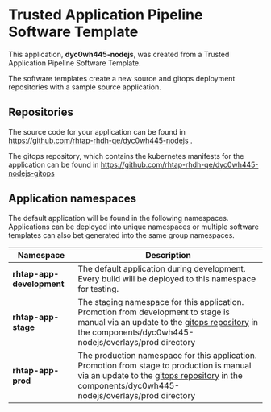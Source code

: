 # Trusted Application Pipeline Software Template

This application, **dyc0wh445-nodejs**, was created from a Trusted Application Pipeline Software Template.

The software templates create a new source and gitops deployment repositories with a sample source application. 

## Repositories

The source code for your application can be found in [https://github.com/rhtap-rhdh-qe/dyc0wh445-nodejs ](https://github.com/rhtap-rhdh-qe/dyc0wh445-nodejs ).
 
The gitops repository, which contains the kubernetes manifests for the application can be found in 
[https://github.com/rhtap-rhdh-qe/dyc0wh445-nodejs-gitops ](https://github.com/rhtap-rhdh-qe/dyc0wh445-nodejs-gitops ) 

## Application namespaces 

The default application will be found in the following namespaces. Applications can be deployed into unique namespaces or multiple software templates can also bet generated into the same group namespaces.  

|  Namespace   |  Description   |  
| -------- | -------- |   
| **rhtap-app-development** | The default application during development. Every build will be deployed to this namespace for testing. | 
| **rhtap-app-stage** | The staging namespace for this application. Promotion from development to stage is manual via an update to the [gitops repository](https://github.com/rhtap-rhdh-qe/dyc0wh445-nodejs-gitops ) in the components/dyc0wh445-nodejs/overlays/prod directory |  
| **rhtap-app-prod** | The production namespace for this application. Promotion from stage to production is manual via an update to the [gitops repository](https://github.com/rhtap-rhdh-qe/dyc0wh445-nodejs-gitops ) in the components/dyc0wh445-nodejs/overlays/prod directory | 